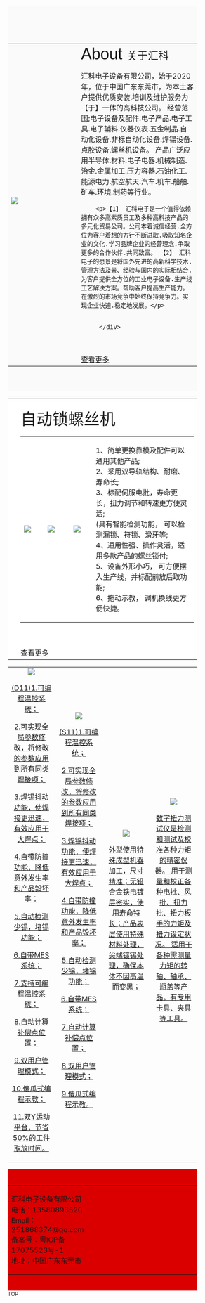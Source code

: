 <!DOCTYPE html>
<!-- saved from url=(0034)http://www.sz-hw.com.cn/index.html -->
<html data-dpr="1" style="font-size: 54px;"><head><meta http-equiv="Content-Type" content="text/html; charset=UTF-8">
<title>汇科电子设备有限公司</title>
<meta http-equiv="X-UA-Compatible" content="IE=edge">
<meta name="viewport" content="width=device-width, initial-scale=1">
<meta content="yes" name="apple-mobile-web-app-capable">
<meta content="yes" name="apple-touch-fullscreen">
<meta content="" name="keywords">
<meta content="" name="description">
<meta content="initial-scale=1.0, minimum-scale=1.0, maximum-scale=2.0, user-scalable=no, width=device-width" name="viewport"><link rel="icon" href="http://www.sz-hw.com.cn/favicon.ico" type="image/x-icon"><link rel="stylesheet" href="./首页_files/font-awesome.css">
<link rel="stylesheet" href="./首页_files/global.css">
<link rel="stylesheet" href="./首页_files/widget.css">
<link rel="stylesheet" href="./首页_files/variousComponents.css">
<link rel="stylesheet" href="./首页_files/images.css">
<link rel="stylesheet" href="./首页_files/theme.css">
<link rel="stylesheet" href="./首页_files/color_0.css">
<script src="./首页_files/jquery.min.js"></script>
<!--[if !IE]><!-->
<script src="./首页_files/base.js"></script>
<!--<![endif]-->
<!--[if gte IE 9]>
<script src="/template/js/base.js"></script>
<![endif]-->
<!--[if lt IE 9]>
      <link rel="stylesheet" href="/template/77/css/fontawesome/css/font-awesome-ie7.min.css">
      <script src="/template/js/selectivizr.js"></script>
      <script src="//cdn.bootcss.com/html5shiv/3.7.2/html5shiv.min.js"></script>
      <script src="//cdn.bootcss.com/respond.js/1.4.2/respond.min.js"></script>
      <script src="//cdn.bootcss.com/modernizr/2.8.2/modernizr.min.js"></script>
    <![endif]-->
<link href="./首页_files/lightbox.min.css" rel="stylesheet"><script src="./首页_files/jquery.SuperSlide.js"></script>
<script src="./首页_files/common.js"></script>
<script src="./首页_files/theme.js"></script>
<!-- feib -->
<script type="text/javascript" src="./首页_files/layer.js"></script><link rel="stylesheet" href="./首页_files/layer.css" id="layui_layer_skinlayercss" style="">
<script type="text/javascript" src="./首页_files/language.js"></script>
<script type="text/javascript" src="./首页_files/ajax-url.js"></script>
<!-- plugins -->
<script type="text/javascript" src="./首页_files/jQuery.formsValidation.js"></script>
<script type="text/javascript" src="./首页_files/jQuery.nodeCommon.js"></script>
<script type="text/javascript" src="./首页_files/extend.js"></script>
<link rel="stylesheet" href="./首页_files/animate.min.css">
<script src="./首页_files/animate.min.js"></script> 
<script type="text/javascript" src="./首页_files/components.js"></script>
<script type="text/javascript" src="./首页_files/jquery.menu_style.js"></script>
<script type="text/javascript" src="./首页_files/jquery.init.js"></script>

</head>
<body style="font-size: 12px;">

</section>    
    <div class="w-container w-main" style="min-height: 0px;"> 
        <div class="w-section pdTop-default pdBottom-default" style="background:#fafafa;" id="366479"><div class="row" style="max-width:100%;"><div class="row-mask" style="background-attachment:fixed;"></div><div class="wrap-content-in  pdTop-default pdBottom-default" data-id="366479" data-type="31"><div class="li-div" data-comunique="2a704788266784f1c2da6b59a03d9a11">
    <div class="w-space space-b noChoose" style="height:40px;">
        <div class="stretch-b"></div>
    </div>
</div><div class="li-div" data-comunique="489c0a0a111c010bb9399ed7514d4275">
    <div class="w-space space-b noChoose" style="height:30px;">
        <div class="stretch-b"></div>
    </div>
</div><div class="li-div col-li-div" data-id="410896" data-type="1"><div class="col-table"><table class="div-table div-table-first" width="100%" cellspacing="0" data-pid="366479" cellpadding="0" border="0"><tbody><tr><td class="td-w" width="36.868186323092175%"><div class="div-padding"><div class="li-div" data-comunique="d054c66d24064dee08637805f8360657" id="image-d054c66d24064dee08637805f8360657">
    <div class="w-simImg zoomInLeft animated" data-animate="zoomInLeft" style="cursor:pointer;">
        <div class="image-w">
                            <a title="" style="cursor:default;" href="javascript:void(0);">
                    <div class="imgBB">
                        <div class="img">
                            <img src="./首页_files/5f3e1a7b4e5fd.jpg">
                        </div>
                    </div>
                    <div class="caption w-img-caption">
                        <div class="captionbg"></div>
                                            </div>
                </a>
                    </div>
    </div>
</div>
<div class="li-div" data-comunique="e4af71c3f577df0bb2dae9469a6a8fcb">
    <div class="w-space space-b noChoose" style="height:19px;;height:19.666666px">
        <div class="stretch-b"></div>
    </div>
</div></div></td><td class="td-w" width="63.1219022692254%"><div class="div-padding"><div class="li-div" data-comunique="15d1f780d3e73885a5451568c8a9e912">
    <div class="w-text" style="">
        <span style="font-family: 微软雅黑, &quot;Microsoft YaHei&quot;; font-size: 24px;"><span style="font-family: arial, helvetica, sans-serif; font-size: 36px; white-space: normal;">About&nbsp;</span>关于汇科<br></span>    </div>
</div><div class="li-div" data-comunique="f7e47d409b02434e9a30222a46bc758c">
    <div class="w-text fadeInRight animated" data-animate="fadeInRight" style="">
        <p>汇科电子设备有限公司，始于2020年，位于中国广东东莞市，为本土客户提供优质安装.培训及维护服务为【于】一体的高科技公司。 经营范围;电子设备及配件.电子产品.电子工具.电子辅料.仪器仪表.五金制品.自动化设备.非标自动化设备.焊锡设备.点胶设备.螺丝机设备。 产品广泛应用半导体.材料.电子电器.机械制造.治金.金属加工.压力容器.石油化工.能源电力.航空航天.汽车.机车.船舶.矿车.环境.制药等行业。</p>   
		
		<p>【1】 汇科电子是一个值得依赖拥有众多高素质员工及多种高科技产品的多元化贸易公司。公司本着诚信经营.全方位为客户着想的方针不断进取.吸取知名企业的文化.学习品牌企业的经营理念.争取更多的合作伙伴.共同致富。 【2】 汇科电子的愿景是将国外先进的高新科学技术.管理方法及景、经验与国内的实际相结合.为客户提供全方位的工业电子设备.生产线工艺解决方案。帮助客户提高生产能力。在激烈的市场竞争中始终保持竞争力。实现企业快速.稳定地发展。</p>
		
		
		 </div>
</div><div class="li-div" data-comunique="f6f0d8175e6efa60150de1ae3075ac94">
    <div class="w-space space-b noChoose" style="height:40px;">
        <div class="stretch-b"></div>
    </div>
</div><div class="li-div" data-comunique="94724c402ac51b0965753c58d2ba788d">
    <div class="w-button" style="">
        <a href="https://www.hkgzz.cn" target="_self"><div class="btn-default-b btn-default-w btn-large-w g-click-to-link" id="button-94724c402ac51b0965753c58d2ba788d" data-link="/page-35741.html">
            <span class="btn-inner" style="">查看更多</span>
        </div>
		</a>
        <a style="display:none;" href="https://www.hkgzz.cn" target="_self"><span id="tag-a-94724c402ac51b0965753c58d2ba788d"></span></a>
    </div>
</div>
<script type="text/javascript">
    $(function () {
        $("#button-94724c402ac51b0965753c58d2ba788d").click(function () {
            var link = $(this).data("link");
            if (link === "") {
                return '';
            }
           // $("#tag-a-94724c402ac51b0965753c58d2ba788d").click();
        });
    });
</script></div></td></tr></tbody></table></div></div><div class="li-div" data-comunique="b74de033291421e413166b87081c98ca">
    <div class="w-space space-b noChoose" style="height:40px;">
        <div class="stretch-b"></div>
    </div>
</div></div></div></div><div class="w-section pdTop-small pdBottom-medium" style="background:#ffffff;" id="366489"><div class="row" style="max-width:100%;"><div class="row-mask" style="background:#ffffff;opacity:1;*filter:alpha(opacity=100); filter:progid:DXImageTransform.Microsoft.Alpha(Opacity=100);"></div><div class="wrap-content-in  pdTop-small pdBottom-default" data-id="366489" data-type="31"><div class="li-div col-li-div" data-id="413305" data-type="1"><div class="col-table"><table class="div-table div-table-first" width="100%" cellspacing="0" data-pid="366489" cellpadding="0" border="0"><tbody><tr><td class="td-w" width="4.955401387512389%"><div class="div-padding"><div class="li-div" data-comunique="cecec40c4f31d498d3e9785da6c01cb6">
    <div class="w-space space-b noChoose" style="height:40px;">
        <div class="stretch-b"></div>
    </div>
</div></div></td><td class="td-w" width="95.0445986124876%"><div class="div-padding"><div class="li-div" data-comunique="d4bd22c6a3d3baaf35b944ac2edeec05">
    <div class="w-text" style="">
        <p><span style="font-family: arial, helvetica, sans-serif; font-size: 36px;">自动锁螺丝机</span></p>    </div>
</div><div class="li-div col-li-div" data-id="1618595" data-type="1"><div class="col-table"><table class="div-table" width="100%" cellspacing="0" data-pid="413305" cellpadding="0" border="0"><tbody><tr><td class="td-w" width="13.700385942851026%"><div class="div-padding"><div class="li-div" data-comunique="e74574ec2a30ae9c50010eebf29eca1a" id="image-e74574ec2a30ae9c50010eebf29eca1a">
    <div class="w-simImg" style="cursor:pointer;text-align:left;">
        <div class="image-w">
                            <a title="" style="cursor:default;" href="javascript:void(0);">
                    <div class="imgBB">
                        <div class="img">
                            <img src="./首页_files/5f3e170316849.png">
                        </div>
                    </div>
                    <div class="caption w-img-caption">
                        <div class="captionbg"></div>
                                            </div>
                </a>
                    </div>
    </div>
</div>
</div></td><td class="td-w" width="14.755884136364758%"><div class="div-padding"><div class="li-div" data-comunique="eebc89a4115135f5481d7cd3cedd80c5" id="image-eebc89a4115135f5481d7cd3cedd80c5">
    <div class="w-simImg" style="cursor:pointer;">
        <div class="image-w">
                            <a title="" style="cursor:default;" href="javascript:void(0);">
                    <div class="imgBB">
                        <div class="img">
                            <img src="./首页_files/5f3e10ed3d2d6.png">
                        </div>
                    </div>
                    <div class="caption w-img-caption">
                        <div class="captionbg"></div>
                                            </div>
                </a>
                    </div>
    </div>
</div>
</div></td><td class="td-w" width="12.968034814607481%"><div class="div-padding"><div class="li-div" data-comunique="b93c82b6299948433f4f9892a83f29fa" id="image-b93c82b6299948433f4f9892a83f29fa">
    <div class="w-simImg" style="cursor:pointer;">
        <div class="image-w">
                            <a title="" style="cursor:default;" href="javascript:void(0);">
                    <div class="imgBB">
                        <div class="img">
                            <img src="./首页_files/5f3e172244978.png">
                        </div>
                    </div>
                    <div class="caption w-img-caption">
                        <div class="captionbg"></div>
                                            </div>
                </a>
                    </div>
    </div>
</div>
</div></td><td class="td-w" width="58.58271993751647%"><div class="div-padding"><div class="li-div" data-comunique="5097a4a50d1b06cd7fd36dd141984c49">
    <div class="w-text" style="">
<p> 1、简单更换靠模及配件可以通用其他产品;<br />
2、采用双导轨结构、耐磨、寿命长;<br />
3、标配伺服电批，寿命更长，扭力调节和转速更方便灵活;<br />
(具有智能检测功能， 可以检测漏锁、符锁、滑牙等;<br />
4、通用性强、操作灵活，适用多款产品的螺丝锁付;<br />
5、设备外形小巧， 可方便摆入生产线，并标配前放后取功能;<br />
6、拖动示教， 调机换线更方便快捷。<br /></p>    </div>
</div></div></td></tr></tbody></table></div></div><div class="li-div" data-comunique="cb4d89a8362a2c18fd366c438cd80e35">
    <div class="w-space space-b noChoose" style="height:40px;">
        <div class="stretch-b"></div>
    </div>
</div><div class="li-div" data-comunique="bbcd462d4be80e53b38b2eff6ddf1367">
    <div class="w-button" style="">
        <a href="http://www.sz-hw.com.cn/cate-35740.html" target="_self"><div class="btn-default-b btn-default-w btn-large-w g-click-to-link" id="button-bbcd462d4be80e53b38b2eff6ddf1367" data-link="/cate-35740.html">
            <span class="btn-inner" style="">查看更多</span>
        </div>
		</a>
        <a style="display:none;" href="http://www.sz-hw.com.cn/cate-35740.html" target="_self"><span id="tag-a-bbcd462d4be80e53b38b2eff6ddf1367"></span></a>
    </div>
</div>
<script type="text/javascript">
    $(function () {
        $("#button-bbcd462d4be80e53b38b2eff6ddf1367").click(function () {
            var link = $(this).data("link");
            if (link === "") {
                return '';
            }
           // $("#tag-a-bbcd462d4be80e53b38b2eff6ddf1367").click();
        });
    });
</script></div></td></tr></tbody></table></div></div></div></div></div><div class="w-section pdTop-default pdBottom-default" id="413418"><div class="row" style="max-width:100%;"><div class="row-mask"></div><div class="wrap-content-in  pdTop-default pdBottom-default" data-id="413418" data-type="31"><div class="li-div col-li-div" data-id="413419" data-type="1"><div class="col-table"><table class="div-table div-table-first" width="100%" cellspacing="0" data-pid="413418" cellpadding="0" border="0"><tbody><tr><td class="td-w" width="25%"><div class="div-padding"><div class="li-div" data-comunique="5a6b7a3777f659d914f796b63b152406" id="image-5a6b7a3777f659d914f796b63b152406">
    <div class="w-simImg imgFloatFull captionbgFadeInScale textFade imgScaleSmall bounceIn animated" data-animate="bounceIn" style="cursor:pointer;text-align:center;">
        <div class="image-w">
                                <a title="D11" href="javascript:void(0);">
                                        <div class="imgBB">
                        <div class="img">
                            <img src="./首页_files/599bc75f7c12f.jpg">
                        </div>
                    </div>
                    <div class="caption w-img-caption">
                        <div class="captionbg"></div>
                                                    <div class="caption-text">
                                <div class="caption-text-in">
                                                                                                                <p class="textFadeInScale">(D11)1.可编程温控系统；

2.可实现全局参数修改，将修改的参数应用到所有同类焊接项；

3.焊锡抖动功能，使焊接更迅速，有效应用于大焊点；

4.自带防撞功能，降低意外发生率和产品毁坏率；

5.自动检测少锡，堵锡功能；

6.自带MES系统；

7.支持可编程温控系统；

8.自动计算补偿点位置；

9.双用户管理模式；

10.傻瓜式编程示教；

11.双Y运动平台，节省50%的工件取放时间。</p>
                                                                    </div>
                            </div>
                                            </div>
                </a>
        </div>
    </div>
</div></div></td><td class="td-w" width="25%"><div class="div-padding"><div class="li-div" data-comunique="91b3c1351f5661bb2bb8dbf22d02f9d3" id="image-91b3c1351f5661bb2bb8dbf22d02f9d3">
    <div class="w-simImg imgFloatFull captionbgFadeInScale textFade imgScaleSmall bounceIn animated" data-animate="bounceIn" style="cursor:pointer;text-align:center;">
        <div class="image-w">
                                <a title="S11" href="javascript:void(0);">
                                        <div class="imgBB">
                        <div class="img">
                            <img src="./首页_files/599bc75ea7e86.jpg">
                        </div>
                    </div>
                    <div class="caption w-img-caption">
                        <div class="captionbg"></div>
                                                    <div class="caption-text">
                                <div class="caption-text-in">
                                                                                                                <p class="textFadeInScale">(S11)1.可编程温控系统；

2.可实现全局参数修改，将修改的参数应用到所有同类焊接项；

3.焊锡抖动功能，使焊接更迅速，有效应用于大焊点；

4.自带防撞功能，降低意外发生率和产品毁坏率；

5.自动检测少锡，堵锡功能；

6.自带MES系统；

7.自动计算补偿点位置；

8.双用户管理模式；

9.傻瓜式编程示教。</p>
                                                                    </div>
                            </div>
                                            </div>
                </a>
        </div>
    </div>
</div></div></td><td class="td-w" width="25%"><div class="div-padding"><div class="li-div" data-comunique="47671707f1b3c3373420cf16e1980dae" id="image-47671707f1b3c3373420cf16e1980dae">
    <div class="w-simImg imgFloatFull captionbgFadeInScale textFade imgScaleSmall bounceIn animated" data-animate="bounceIn" style="cursor:pointer;text-align:center;">
        <div class="image-w">
                                <a title="自动焊锡机烙铁头 焊锡机烙铁咀" href="javascript:void(0);">
                                        <div class="imgBB">
                        <div class="img">
                            <img src="./首页_files/599bc75e0cf13.jpg">
                        </div>
                    </div>
                    <div class="caption w-img-caption">
                        <div class="captionbg"></div>
                                                    <div class="caption-text">
                                <div class="caption-text-in">
                                                                                                                <p class="textFadeInScale">外型使用特殊成型机器加工，尺寸精准；无铅合金铁电镀层密实，使用寿命特长；产品表层使用特殊材料处理，尖端镀锡处理，确保本体不因高温而变黑；</p>
                                                                    </div>
                            </div>
                                            </div>
                </a>
        </div>
    </div>
</div></div></td><td class="td-w" width="25%"><div class="div-padding"><div class="li-div" data-comunique="cbd3e28fd78b8184a5c238bd1361c220" id="image-cbd3e28fd78b8184a5c238bd1361c220">
    <div class="w-simImg imgFloatFull captionbgFadeInScale textFade imgScaleSmall bounceIn animated" data-animate="bounceIn" style="cursor:pointer;text-align:center;">
        <div class="image-w">
                                <a title="新款扭力计/扭力测试仪/分体式扭力计/瓶盖扭力计/螺丝批扭力计" href="javascript:void(0);">
                                        <div class="imgBB">
                        <div class="img">
                            <img src="./首页_files/599bc75d7ee9f.jpg">
                        </div>
                    </div>
                    <div class="caption w-img-caption">
                        <div class="captionbg"></div>
                                                    <div class="caption-text">
                                <div class="caption-text-in">
                                                                                                                <p class="textFadeInScale">数字扭力测试仪是检测和测试及校准各种力矩的精密仪器。
用于测量和校正各种电批、风批、扭力批、扭力板手的力矩及扭力设定状况。
适用于各种需测量力矩的转轴、轴承、瓶盖等产品，有专用卡具、夹具等工具。</p>
                                                                    </div>
                            </div>
                                            </div>
                </a>
        </div>
    </div>
</div></div></td></tr></tbody></table></div></div></div></div></div><script type="text/javascript">$(function(){$(".div-table-first").find(".div-table-first").each(function(){$(this).removeClass("div-table-first")});});</script> 
    </div>
    <div class="w-container w-footer"> 
        <div class="w-footer-section pdTop-default pdBottom-default" style="background:#da0000;"><div class="w-footer-in" style="max-width:;"><div class="foot-mask"></div><div class="w-foot-content  pdTop-default pdBottom-default" data-id="370334" data-type="31"><div class="li-div" data-comunique="6c09e92b8ce4e73ddc6c21a1e3fc54ac">
    <div class="w-space space-b noChoose" style="height:20px;">
        <div class="stretch-b"></div>
    </div>
</div><div class="li-div col-li-div" data-id="372708" data-type="1"><div class="col-table"><table class="div-table div-table-first" width="100%" cellspacing="0" data-pid="370334" cellpadding="0" border="0"><tbody><tr><td class="td-w" width="49.99%"><div class="div-padding"><div class="li-div" data-comunique="93f4f2ab522998f85bfdf04b835bec80">
    <div class="w-text" style="">
        <p >汇科电子设备有限公司&nbsp;<br>电话：13580896520<br>Email：251868374@qq.com<br>备案号：粤ICP备17075523号-1<br>地址：中国广东东莞市</span></p>    </div>
</div></div></td><td class="td-w" width="49.99%"><div class="div-padding"><div class="li-div" data-comunique="8bfcb5e979a8ac92103eb0c36d673fcf">
 
</div></div></td></tr></tbody></table></div></div><div class="li-div" data-comunique="b069c9f3b0b7431e9594b1f3e1cd740d">
    <div class="w-space space-b noChoose" style="height:20px;">
        <div class="stretch-b"></div>
    </div>
</div></div></div></div>    <!-- w-service-fixed-l -->
<div class="w-service-fixed w-service-fixed-l">
    <div class="service-item bg_s_default color_s_default aHoverbg_deepen aHovercolor_deepen service-item-top" style="display: block;">
        <i class="fa fa-caret-up"></i>
        <div class="top" onClick="$(&#39;body,html&#39;).animate({scrollTop: 0}, &#39;normal&#39;);">TOP</div>
    </div>

</div>
</body></html>

